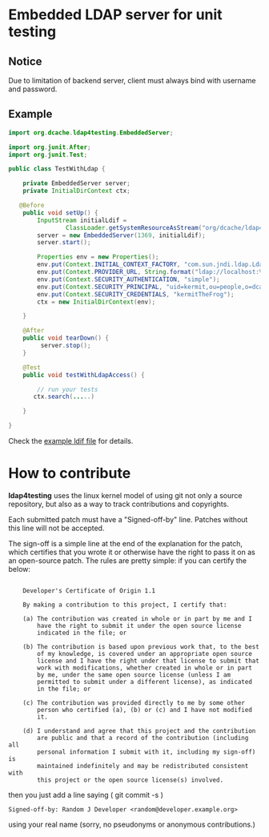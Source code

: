 Embedded LDAP server for unit testing
======================================

Notice
-------
Due to limitation of backend server, client must always bind with username and
password.

Example
-------
```java
import org.dcache.ldap4testing.EmbeddedServer;

import org.junit.After;
import org.junit.Test;

public class TestWithLdap {

    private EmbeddedServer server;
    private InitialDirContext ctx;

   @Before
    public void setUp() {
        InputStream initialLdif =
                ClassLoader.getSystemResourceAsStream("org/dcache/ldap4testing/init.ldif");
        server = new EmbeddedServer(1369, initialLdif);
        server.start();

        Properties env = new Properties();
        env.put(Context.INITIAL_CONTEXT_FACTORY, "com.sun.jndi.ldap.LdapCtxFactory");
        env.put(Context.PROVIDER_URL, String.format("ldap://localhost:%d/", port));
        env.put(Context.SECURITY_AUTHENTICATION, "simple");
        env.put(Context.SECURITY_PRINCIPAL, "uid=kermit,ou=people,o=dcache,c=org");
        env.put(Context.SECURITY_CREDENTIALS, "kermitTheFrog");
        ctx = new InitialDirContext(env);

    }

    @After
    public void tearDown() {
         server.stop();
    }

    @Test
    public void testWithLdapAccess() {

        // run your tests
       ctx.search(.....)

    }

}
```

Check the [example ldif file](src/test/resources/org/dcache/ldap4testing/init.ldif) for details.

How to contribute
=================

**ldap4testing** uses the linux kernel model of using git not only a source
repository, but also as a way to track contributions and copyrights.

Each submitted patch must have a "Signed-off-by" line.  Patches without
this line will not be accepted.

The sign-off is a simple line at the end of the explanation for the
patch, which certifies that you wrote it or otherwise have the right to
pass it on as an open-source patch.  The rules are pretty simple: if you
can certify the below:
```

    Developer's Certificate of Origin 1.1

    By making a contribution to this project, I certify that:

    (a) The contribution was created in whole or in part by me and I
        have the right to submit it under the open source license
        indicated in the file; or

    (b) The contribution is based upon previous work that, to the best
        of my knowledge, is covered under an appropriate open source
        license and I have the right under that license to submit that
        work with modifications, whether created in whole or in part
        by me, under the same open source license (unless I am
        permitted to submit under a different license), as indicated
        in the file; or

    (c) The contribution was provided directly to me by some other
        person who certified (a), (b) or (c) and I have not modified
        it.

    (d) I understand and agree that this project and the contribution
        are public and that a record of the contribution (including all
        personal information I submit with it, including my sign-off) is
        maintained indefinitely and may be redistributed consistent with
        this project or the open source license(s) involved.

```
then you just add a line saying ( git commit -s )

	Signed-off-by: Random J Developer <random@developer.example.org>

using your real name (sorry, no pseudonyms or anonymous contributions.)

